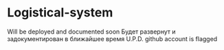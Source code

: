 # Logistical-system
Will be deployed and documented soon
Будет развернут и задокументирован в ближайшее время
U.P.D. github account is flagged

